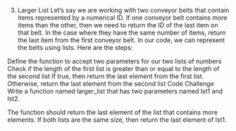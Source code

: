 3. Larger List
Let’s say we are working with two conveyor belts that contain items represented by a numerical ID. If one conveyor belt contains more items than the other, then we need to return the ID of the last item on that belt. In the case where they have the same number of items, return the last item from the first conveyor belt. In our code, we can represent the belts using lists. Here are the steps:

Define the function to accept two parameters for our two lists of numbers
Check if the length of the first list is greater than or equal to the length of the second list
If true, then return the last element from the first list. Otherwise, return the last element from the second list
Code Challenge
Write a function named larger_list that has two parameters named lst1 and lst2.

The function should return the last element of the list that contains more elements. If both lists are the same size, then return the last element of lst1.